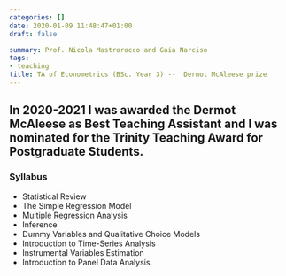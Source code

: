 ```yaml
---
categories: []
date: 2020-01-09 11:48:47+01:00
draft: false

summary: Prof. Nicola Mastrorocco and Gaia Narciso
tags:
- teaching
title: TA of Econometrics (BSc. Year 3) --  Dermot McAleese prize
---
```

## In 2020-2021 I was awarded the Dermot McAleese as Best Teaching Assistant and I was nominated for the Trinity Teaching Award for Postgraduate Students.

 


### Syllabus 
- Statistical Review
- The Simple Regression Model
- Multiple Regression Analysis
- Inference
- Dummy Variables and Qualitative Choice Models
- Introduction to Time-Series Analysis
- Instrumental Variables Estimation
- Introduction to Panel Data Analysis

